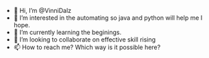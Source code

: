 - 👋 Hi, I’m @VinniDalz
- 👀 I’m interested in the automating so java and python will help me I hope.
- 🌱 I’m currently learning the beginings.
- 💞️ I’m looking to collaborate on effective skill rising
- 📫 How to reach me? Which way is it possible here?

<!---
VinniDalz/VinniDalz is a ✨ special ✨ repository because its `README.md` (this file) appears on your GitHub profile.
You can click the Preview link to take a look at your changes.
--->
